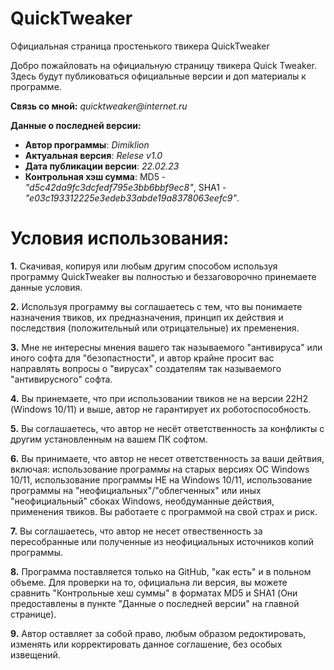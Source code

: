 # QuickTweaker

Официальная страница простенького твикера QuickTweaker

Добро пожайловать на официальную страницу твикера Quick Tweaker. Здесь будут публиковаться официальные версии и доп материалы к программе. 

**Связь со мной:** _quicktweaker@internet.ru_

**Данные о последней версии:**
- **Автор программы**: *Dimiklion*
- **Актуальная версия**: *Relese v1.0*
- **Дата публикации версии**: *22.02.23*
- **Контрольная хэш сумма**: MD5 - *"d5c42da9fc3dcfedf795e3bb6bbf9ec8"*, SHA1 - *"e03c193312225e3edeb33abde19a8378063eefc9"*.

# Условия использования:

**1.** Скачивая, копируя или любым другим способом используя программу QuickTweaker вы полностью и беззаговорочно принемаете данные условия.

**2.** Используя программу вы соглашаетесь с тем, что вы понимаете назначения твиков, их предназначения, принцип их действия и последствия (положительный или отрицательные) их пременения.

**3.** Мне не интересны мнения вашего так называемого "антивируса" или иного софта для "безопастности", и автор крайне просит вас направлять вопросы о "вирусах" создателям так называемого "антивирусного" софта.

**4.** Вы принемаете, что при использовании твиков не на версии 22Н2 (Windows 10/11) и выше, автор не гарантирует их роботоспособность. 

**5.** Вы соглашаетесь, что автор не несёт ответственность за конфликты с другим установленным на вашем ПК софтом.

**6.** Вы принимаете, что автор не несет ответственность за ваши дейтвия, включая: использование программы на старых версиях ОС Windows 10/11, использование программы НЕ на Windows 10/11, использование программы на "неофициальных"/"облегченных" или иных "неофициальный" сбоках Windows, необдуманные действия, применения твиков. Вы работаете с программой на свой страх и риск. 

**7.** Вы соглашаетесь, что автор не несет отвественность за пересобранные или полученные из неофициальных источников копий программы.

**8.** Программа поставляется только на GitHub, "как есть" и в польном объеме. Для проверки на то, официальна ли версия, вы можете сравнить "Контрольные хеш суммы" в форматах MD5 и SHA1 (Они предоставлены в пункте "Данные о последней версии" на главной странице).

**9.** Автор оставляет за собой право, любым образом редоктировать, изменять или корректировать данное соглашение, без особых извещений.
